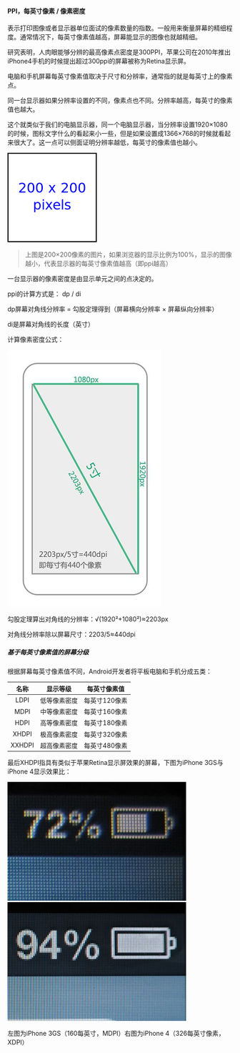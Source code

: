 #### PPI，每英寸像素 / 像素密度

表示打印图像或者显示器单位面试的像素数量的指数。一般用来衡量屏幕的精细程度。通常情况下，每英寸像素值越高，屏幕能显示的图像也就越精细。

研究表明，人肉眼能够分辨的最高像素点密度是300PPI，苹果公司在2010年推出iPhone4手机的时候提出超过300ppi的屏幕被称为Retina显示屏。

电脑和手机屏幕每英寸像素值取决于尺寸和分辨率，通常指的就是每英寸上的像素点。

同一台显示器如果分辨率设置的不同，像素点也不同。分辨率越高，每英寸的像素值也越大。

这个就类似于我们的电脑显示器，同一个电脑显示器，当分辨率设置1920×1080的时候，图标文字什么的看起来小一些，但是如果设置成1366×768的时候就看起来很大了。这一点可以侧面证明分辨率越低，每英寸的像素值也越小。

![](/assets/200px-Square_200x200.svg.png)

> 上图是200×200像素的图片，如果浏览器的显示比例为100%，显示的图像越小，代表显示器的每英寸像素值越高（即ppi越高）

一台显示器的像素密度是由显示单元之间的点决定的。

ppi的计算方式是： dp / di

dp屏幕对角线分辨率 = 勾股定理得到（屏幕横向分辨率 × 屏幕纵向分辨率）

di是屏幕对角线的长度（英寸）

计算像素密度公式：

![](/assets/1441638622_1436653066_8976_imageAddr.jpg)

勾股定理算出对角线的分辨率：√\(1920²+1080²\)≈2203px

对角线分辨率除以屏幕尺寸：2203/5≈440dpi

##### 基于每英寸像素值的屏幕分级

根据屏幕每英寸像素值不同，Android开发者将平板电脑和手机分成五类：

| 名称 | 显示等级 | 每英寸像素值 |
| :---: | :---: | :---: |
| LDPI | 低等像素密度 | 每英寸120像素 |
| MDPI | 中等像素密度 | 每英寸160像素 |
| HDPI | 高等像素密度 | 每英寸180像素 |
| XHDPI | 极高像素密度 | 每英寸320像素 |
| XXHDPI | 超高像素密度 | 每英寸480像素 |

最后XHDPI指具有类似于苹果Retina显示屏效果的屏幕，下图为iPhone 3GS与iPhone 4显示效果比：

![](/assets/400px-Non-Retina_Display.jpg)![](/assets/400px-Retina_Display.jpg)

左图为iPhone 3GS（160每英寸，MDPI）右图为iPhone 4（326每英寸像素，XDPI）

